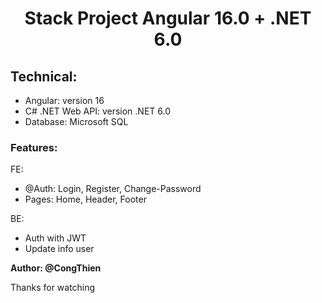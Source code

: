 <h1 style="text-align: center;">Stack Project Angular 16.0 + .NET 6.0</h1>

<h2>Technical: </h2>
<ul>
    <li>Angular: version 16</li>
    <li>C# .NET Web API: version .NET 6.0</li>
    <li>Database: Microsoft SQL</li>

</ul>

<h3> Features: </h3>

<p>FE:</p>
<ul>
    <li> @Auth: Login, Register, Change-Password </li>
    <li> Pages: Home, Header, Footer </li>
</ul>
<p>BE:</p>
<ul>
    <li>Auth with JWT</li>
    <li>Update info user</li>
</ul>

<strong>Author: @CongThien</strong>
<p>Thanks for watching</p>
